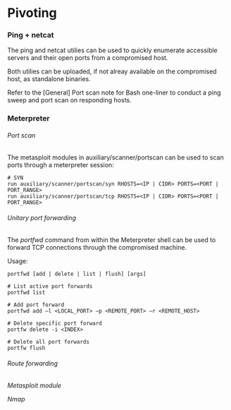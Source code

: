 # Pivoting

### Ping + netcat

The ping and netcat utilies can be used to quickly enumerate accessible
servers and their open ports from a compromised host.

Both utilies can be uploaded, if not alreay available on the compromised host,
as standalone binaries.

Refer to the [General] Port scan note for Bash one-liner to conduct a ping sweep
and port scan on responding hosts.  

### Meterpreter

###### Port scan

The metasploit modules in auxiliary/scanner/portscan can be used to scan ports through a meterpreter session:

```
# SYN
run auxiliary/scanner/portscan/syn RHOSTS=<IP | CIDR> PORTS=<PORT | PORT_RANGE>
run auxiliary/scanner/portscan/tcp RHOSTS=<IP | CIDR> PORTS=<PORT | PORT_RANGE>
```

###### Unitary port forwarding

The *portfwd* command from within the Meterpreter shell can be used to forward
TCP connections through the compromised machine.

Usage:

```
portfwd [add | delete | list | flush] [args]

# List active port forwards
portfwd list

# Add port forward
portfwd add –l <LOCAL_PORT> –p <REMOTE_PORT> –r <REMOTE_HOST>

# Delete specific port forward
portfw delete -i <INDEX>

# Delete all port forwards
portfw flush
```

###### Route forwarding

*Metasploit module*

*Nmap*

